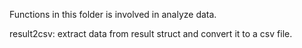 Functions in this folder is involved in analyze data.

result2csv: extract data from result struct and convert it to a csv file.